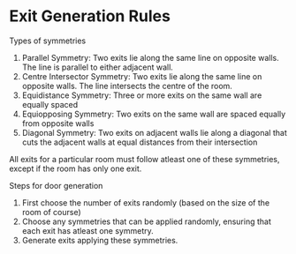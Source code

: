# Exit Generation Rules
Types of symmetries
1. Parallel Symmetry: Two exits lie along the same line on opposite walls. The line is parallel to either adjacent wall.
2. Centre Intersector Symmetry: Two exits lie along the same line on opposite walls. The line intersects the centre of the room.
3. Equidistance Symmetry: Three or more exits on the same wall are equally spaced
4. Equiopposing Symmetry: Two exits on the same wall are spaced equally from opposite walls
5. Diagonal Symmetry: Two exits on adjacent walls lie along a diagonal that cuts the adjacent walls at equal distances from their intersection

All exits for a particular room must follow atleast one of these symmetries, except if the room has only one exit.

Steps for door generation
1. First choose the number of exits randomly (based on the size of the room of course)
2. Choose any symmetries that can be applied randomly, ensuring that each exit has atleast one symmetry.
3. Generate exits applying these symmetries.
